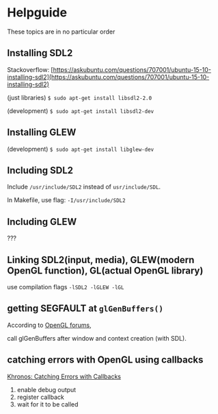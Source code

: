 # Helpguide

These topics are in no particular order

## Installing SDL2

Stackoverflow: [https://askubuntu.com/questions/707001/ubuntu-15-10-installing-sdl2](https://askubuntu.com/questions/707001/ubuntu-15-10-installing-sdl2)

(just libraries)
`$ sudo apt-get install libsdl2-2.0`


(development)
`$ sudo apt-get install libsdl2-dev`

## Installing GLEW

(development)
`$ sudo apt-get install libglew-dev`

## Including SDL2

Include `/usr/include/SDL2` instead of `usr/include/SDL`.

In Makefile, use flag: `-I/usr/include/SDL2`

## Including GLEW

???

## Linking SDL2(input, media), GLEW(modern OpenGL function), GL(actual OpenGL library)

use compilation flags `-lSDL2 -lGLEW -lGL`

## getting SEGFAULT at `glGenBuffers()`

According to [OpenGL forums](https://www.opengl.org/discussion_boards/showthread.php/170104-glGenBuffers-segfault),

call glGenBuffers after window and context creation (with SDL).

## catching errors with OpenGL using callbacks

[Khronos: Catching Errors with Callbacks](https://www.khronos.org/opengl/wiki/OpenGL_Error#Catching_errors_.28the_easy_way.29)

1. enable debug output
1. register callback
1. wait for it to be called
